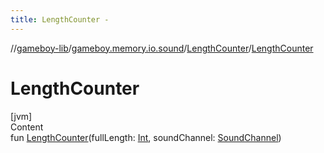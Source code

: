 ```yaml
---
title: LengthCounter -
---
```

//[gameboy-lib](../../index.md)/[gameboy.memory.io.sound](../index.md)/[LengthCounter](index.md)/[LengthCounter](-length-counter.md)



# LengthCounter  
[jvm]  
Content  
fun [LengthCounter](-length-counter.md)(fullLength: [Int](https://kotlinlang.org/api/latest/jvm/stdlib/kotlin/-int/index.html), soundChannel: [SoundChannel](../-sound-channel/index.md))  




